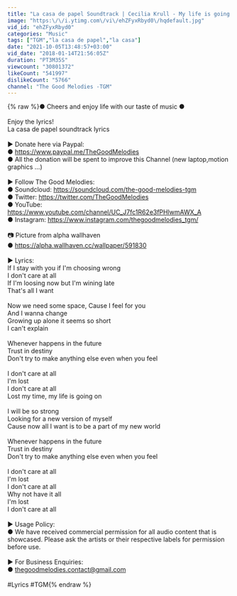 ```yaml
---
title: "La casa de papel Soundtrack | Cecilia Krull - My life is going on (Lyric Video)"
image: "https:\/\/i.ytimg.com\/vi\/ehZFyxRbyd0\/hqdefault.jpg"
vid_id: "ehZFyxRbyd0"
categories: "Music"
tags: ["TGM","la casa de papel","la casa"]
date: "2021-10-05T13:48:57+03:00"
vid_date: "2018-01-14T21:56:05Z"
duration: "PT3M35S"
viewcount: "30801372"
likeCount: "541997"
dislikeCount: "5766"
channel: "The Good Melodies -TGM"
---
```

{% raw %}● Cheers and enjoy life with our taste of music ●<br /><br />Enjoy the lyrics!<br />La casa de papel soundtrack lyrics<br /><br />► Donate here via Paypal:<br />● <a rel="nofollow" target="blank" href="https://www.paypal.me/TheGoodMelodies">https://www.paypal.me/TheGoodMelodies</a><br />● All the donation will be spent to improve this Channel (new laptop,motion graphics ...)<br /><br />► Follow The Good Melodies:<br />● Soundcloud: <a rel="nofollow" target="blank" href="https://soundcloud.com/the-good-melodies-tgm">https://soundcloud.com/the-good-melodies-tgm</a><br />● Twitter: <a rel="nofollow" target="blank" href="https://twitter.com/TheGoodMelodies">https://twitter.com/TheGoodMelodies</a><br />● YouTube: <a rel="nofollow" target="blank" href="https://www.youtube.com/channel/UC_J7fc1R62e3fPHlwmAWX_A">https://www.youtube.com/channel/UC_J7fc1R62e3fPHlwmAWX_A</a><br />● Instagram: <a rel="nofollow" target="blank" href="https://www.instagram.com/thegoodmelodies_tgm/">https://www.instagram.com/thegoodmelodies_tgm/</a><br /><br />📷 Picture from alpha wallhaven<br />● <a rel="nofollow" target="blank" href="https://alpha.wallhaven.cc/wallpaper/591830">https://alpha.wallhaven.cc/wallpaper/591830</a><br /><br />► Lyrics:<br />If I stay with you if I'm choosing wrong<br />I don't care at all<br />If I'm loosing now but I'm wining late<br />That's all I want<br /><br />Now we need some space, Cause I feel for you<br />And I wanna change<br />Growing up alone it seems so short<br />I can't explain<br /><br />Whenever happens in the future<br />Trust in destiny<br />Don't try to make anything else even when you feel<br /><br />I don't care at all<br />I'm lost<br />I don't care at all<br />Lost my time, my life is going on<br /><br />I will be so strong<br />Looking for a new version of myself<br />Cause now all I want is to be a part of my new world<br /><br />Whenever happens in the future<br />Trust in destiny<br />Don't try to make anything else even when you feel<br /><br />I don't care at all<br />I'm lost<br />I don't care at all<br />Why not have it all<br />I'm lost<br />I don't care at all<br /><br />► Usage Policy:<br />● We have received commercial permission for all audio content that is showcased. Please ask the artists or their respective labels for permission before use.<br /><br />► For Business Enquiries:<br />● thegoodmelodies.contact@gmail.com<br /><br /> #Lyrics #TGM{% endraw %}
